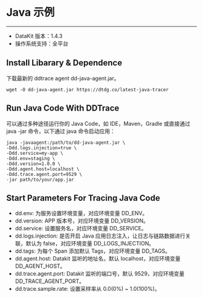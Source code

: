 
# Java 示例
---

- DataKit 版本：1.4.3
- 操作系统支持：全平台

## Install Libarary & Dependence

下载最新的 ddtrace agent dd-java-agent.jar。

```shell
wget -O dd-java-agent.jar https://dtdg.co/latest-java-tracer
```

## Run Java Code With DDTrace

可以通过多种途径运行你的 Java Code，如 IDE，Maven，Gradle 或直接通过 java -jar 命令，以下通过 java 命令启动应用：

```shell
java -javaagent:/path/to/dd-java-agent.jar \
-Ddd.logs.injection=true \
-Ddd.service=my-app \
-Ddd.env=staging \
-Ddd.version=1.0.0 \
-Ddd.agent.host=localhost \
-Ddd.trace.agent.port=9529 \
-jar path/to/your/app.jar
```

## Start Parameters For Tracing Java Code

- dd.env: 为服务设置环境变量，对应环境变量 DD_ENV。
- dd.version: APP 版本号，对应环境变量 DD_VERSION。
- dd.service: 设置服务名，对应环境变量 DD_SERVICE。
- dd.logs.injection: 是否开启 Java 应用日志注入，让日志与链路数据进行关联，默认为 false，对应环境变量 DD_LOGS_INJECTION。
- dd.tags: 为每个 Span 添加默认 Tags，对应环境变量 DD_TAGS。
- dd.agent.host: Datakit 监听的地址名，默认 localhost，对应环境变量 DD_AGENT_HOST。
- dd.trace.agent.port: Datakit 监听的端口号，默认 9529，对应环境变量 DD_TRACE_AGENT_PORT。
- dd.trace.sample.rate: 设置采样率从 0.0(0%) ~ 1.0(100%)。
